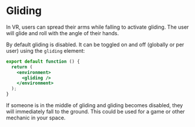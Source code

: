 # Gliding

In VR, users can spread their arms while falling to activate gliding. The user will glide and roll with the angle of their hands.

By default gliding is disabled. It can be toggled on and off (globally or per user) using the `gliding` element:

```jsx
export default function () {
  return (
    <environment>
      <gliding />
    </environment>
  );
}
```

If someone is in the middle of gliding and gliding becomes disabled, they will immediately fall to the ground. This could be used for a game or other mechanic in your space.
